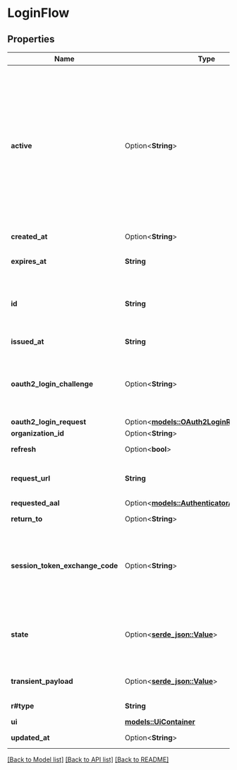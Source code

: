 # LoginFlow

## Properties

Name | Type | Description | Notes
------------ | ------------- | ------------- | -------------
**active** | Option<**String**> | The active login method  If set contains the login method used. If the flow is new, it is unset. password CredentialsTypePassword oidc CredentialsTypeOIDC totp CredentialsTypeTOTP lookup_secret CredentialsTypeLookup webauthn CredentialsTypeWebAuthn code CredentialsTypeCodeAuth passkey CredentialsTypePasskey profile CredentialsTypeProfile link_recovery CredentialsTypeRecoveryLink  CredentialsTypeRecoveryLink is a special credential type linked to the link strategy (recovery flow).  It is not used within the credentials object itself. code_recovery CredentialsTypeRecoveryCode | [optional]
**created_at** | Option<**String**> | CreatedAt is a helper struct field for gobuffalo.pop. | [optional]
**expires_at** | **String** | ExpiresAt is the time (UTC) when the flow expires. If the user still wishes to log in, a new flow has to be initiated. | 
**id** | **String** | ID represents the flow's unique ID. When performing the login flow, this represents the id in the login UI's query parameter: http://<selfservice.flows.login.ui_url>/?flow=<flow_id> | 
**issued_at** | **String** | IssuedAt is the time (UTC) when the flow started. | 
**oauth2_login_challenge** | Option<**String**> | Ory OAuth 2.0 Login Challenge.  This value is set using the `login_challenge` query parameter of the registration and login endpoints. If set will cooperate with Ory OAuth2 and OpenID to act as an OAuth2 server / OpenID Provider. | [optional]
**oauth2_login_request** | Option<[**models::OAuth2LoginRequest**](oAuth2LoginRequest.md)> |  | [optional]
**organization_id** | Option<**String**> |  | [optional]
**refresh** | Option<**bool**> | Refresh stores whether this login flow should enforce re-authentication. | [optional]
**request_url** | **String** | RequestURL is the initial URL that was requested from Ory Kratos. It can be used to forward information contained in the URL's path or query for example. | 
**requested_aal** | Option<[**models::AuthenticatorAssuranceLevel**](authenticatorAssuranceLevel.md)> |  | [optional]
**return_to** | Option<**String**> | ReturnTo contains the requested return_to URL. | [optional]
**session_token_exchange_code** | Option<**String**> | SessionTokenExchangeCode holds the secret code that the client can use to retrieve a session token after the login flow has been completed. This is only set if the client has requested a session token exchange code, and if the flow is of type \"api\", and only on creating the login flow. | [optional]
**state** | Option<[**serde_json::Value**](.md)> | State represents the state of this request:  choose_method: ask the user to choose a method to sign in with sent_email: the email has been sent to the user passed_challenge: the request was successful and the login challenge was passed. | 
**transient_payload** | Option<[**serde_json::Value**](.md)> | TransientPayload is used to pass data from the login to hooks and email templates | [optional]
**r#type** | **String** | The flow type can either be `api` or `browser`. | 
**ui** | [**models::UiContainer**](uiContainer.md) |  | 
**updated_at** | Option<**String**> | UpdatedAt is a helper struct field for gobuffalo.pop. | [optional]

[[Back to Model list]](../README.md#documentation-for-models) [[Back to API list]](../README.md#documentation-for-api-endpoints) [[Back to README]](../README.md)


